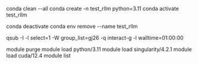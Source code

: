 conda clean --all
conda create -n test_rllm python=3.11
conda activate test_rllm

conda deactivate
conda env remove --name test_rllm


qsub -I -l select=1 -W group_list=gj26 -q interact-g -l walltime=01:00:00

module purge 
module load python/3.11
module load singularity/4.2.1
module load cuda/12.4
module list